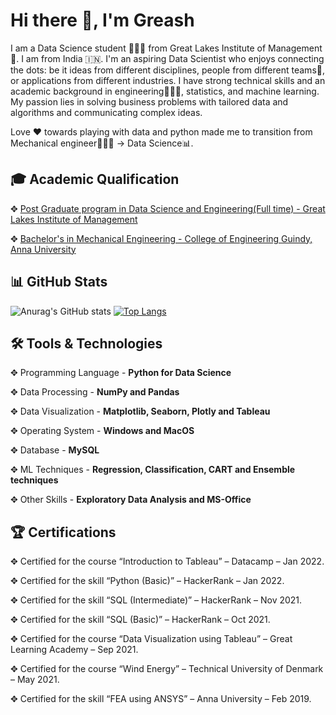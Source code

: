 # **Hi there 👋, I'm Greash**

I am a Data Science student 👨🏻‍🎓 from Great Lakes Institute of Management 🏫.
I am from India 🇮🇳.
I'm an aspiring Data Scientist who enjoys connecting the dots: be it ideas from different disciplines, people from different teams👫, or applications from different industries. I have strong technical skills and an academic background in engineering👨🏻‍🏫, statistics, and machine learning.
My passion lies in solving business problems with tailored data and algorithms and communicating complex ideas.

Love ❤️ towards playing with data and python made me to transition from Mechanical engineer👨🏻‍🔧 -> Data Science📊.

## **🎓 Academic Qualification**

✥ [Post Graduate program in Data Science and Engineering(Full time) - Great Lakes Institute of Management](https://olympus1.mygreatlearning.com/eportfolio/private/ZXlKMGVYQWlPaUpLVjFRaUxDSmhiR2NpT2lKSVV6STFOaUo5LmV5SjFjMlZ5WDJsa0lqb3hNelV3TnprMmZRLmtIM0lQN2RvNE5SRDVtLU0xcWxfemdhVGxzN2UxRXJobTBzOUxkQWdUZ1E=?pb_id=10284)

✥ [Bachelor's in Mechanical Engineering - College of Engineering Guindy, Anna University](https://www.linkedin.com/in/greash-k/)

## **📊 GitHub Stats**

![Anurag's GitHub stats](https://github-readme-stats.vercel.app/api?username=Greash3007&show_icons=true&theme=radical)  [![Top Langs](https://github-readme-stats.vercel.app/api/top-langs/?username=Greash3007&layout=compact&show_icons=true&theme=radical)](https://github.com/anuraghazra/github-readme-stats)

## **🛠 Tools & Technologies**

✥ Programming Language - **Python for Data Science**

✥ Data Processing - **NumPy and Pandas**

✥ Data Visualization - **Matplotlib, Seaborn, Plotly and Tableau**

✥ Operating System - **Windows and MacOS**

✥ Database - **MySQL**

✥ ML Techniques - **Regression, Classification, CART and Ensemble techniques**

✥ Other Skills - **Exploratory Data Analysis and MS-Office**

## **🏆 Certifications**

✥ Certified for the course “Introduction to Tableau” – Datacamp – Jan 2022.

✥ Certified for the skill “Python (Basic)” – HackerRank – Jan 2022.

✥ Certified for the skill “SQL (Intermediate)” – HackerRank – Nov 2021.

✥ Certified for the skill “SQL (Basic)” – HackerRank – Oct 2021.

✥ Certified for the course “Data Visualization using Tableau” – Great Learning Academy – Sep 2021.

✥ Certified for the course “Wind Energy” – Technical University of Denmark – May 2021.

✥ Certified for the skill “FEA using ANSYS” – Anna University – Feb 2019.
<!--
**Greash3007/Greash3007** is a ✨ _special_ ✨ repository because its `README.md` (this file) appears on your GitHub profile.

Here are some ideas to get you started:

- 🔭 I’m currently working on ...
- 🌱 I’m currently learning ...
- 👯 I’m looking to collaborate on ...
- 🤔 I’m looking for help with ...
- 💬 Ask me about ...
- 📫 How to reach me: ...
- 😄 Pronouns: ...
- ⚡ Fun fact: ...
-->
